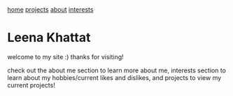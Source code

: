 <div class="top-nav">
  <a class="nav-button" href="/">home</a>
  <a class="nav-button" href="/projects">projects</a>
  <a class="nav-button" href="/about">about</a>
  <a class="nav-button" href="/interests">interests</a>
</div>

# Leena Khattat

welcome to my site :) thanks for visiting! 

check out the about me section to learn more about me,
interests section to learn about my hobbies/current likes and dislikes, and projects to view my current projects! 





